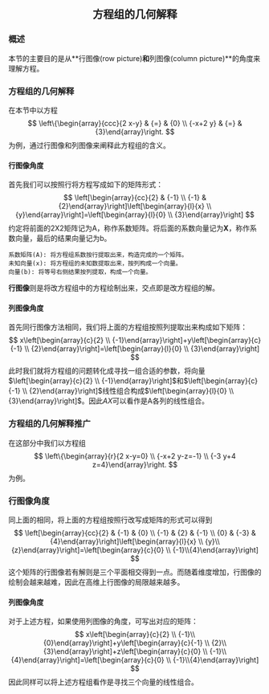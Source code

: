 ## <p align='center'>方程组的几何解释</p>

### 概述

本节的主要目的是从**行图像(row picture)**和**列图像(column picture)**的角度来理解方程。

### 方程组的几何解释

在本节中以方程
$$
\left\{\begin{array}{ccc}{2 x-y} & {=} & {0} \\ {-x+2 y} & {=} & {3}\end{array}\right.
$$
为例，通过行图像和列图像来阐释此方程组的含义。

#### 行图像角度

首先我们可以按照行将方程写成如下的矩阵形式：
$$
\left[\begin{array}{cc}{2} & {-1} \\ {-1} & {2}\end{array}\right]\left[\begin{array}{l}{x} \\ {y}\end{array}\right]=\left[\begin{array}{l}{0} \\ {3}\end{array}\right]
$$
约定将前面的2X2矩阵记为A，称作系数矩阵。将后面的系数向量记为**X**，称作系数向量，最后的结果向量记为b。

```
系数矩阵(A): 将方程组系数按行提取出来，构造完成的一个矩阵。
未知向量(x): 将方程组的未知数提取出来，按列构成一个向量。
向量(b): 将等号右侧结果按列提取，构成一个向量。
```

**行图像**则是将改方程组中的方程绘制出来，交点即是改方程组的解。

#### 列图像角度

首先同行图像方法相同，我们将上面的方程组按照列提取出来构成如下矩阵：
$$
x\left[\begin{array}{c}{2} \\ {-1}\end{array}\right]+y\left[\begin{array}{c}{-1} \\ {2}\end{array}\right]=\left[\begin{array}{l}{0} \\ {3}\end{array}\right]
$$
此时我们就将方程组的问题转化成寻找一组合适的参数，将向量$\left[\begin{array}{c}{2} \\ {-1}\end{array}\right]$和$\left[\begin{array}{c}{-1} \\ {2}\end{array}\right]$线性组合构成$\left[\begin{array}{l}{0} \\ {3}\end{array}\right]$。因此$AX$可以看作是A各列的线性组合。

### 方程组的几何解释推广

在这部分中我们以方程组
$$
\left\{\begin{array}{r}{2 x-y=0} \\ {-x+2 y-z=-1} \\ {-3 y+4 z=4}\end{array}\right.
$$
为例。

### 行图像角度

同上面的相同，将上面的方程组按照行改写成矩阵的形式可以得到
$$
\left[\begin{array}{cc}{2} & {-1} & {0} \\ {-1} & {2} & {-1} \\ {0} & {-3} & {4}\end{array}\right]\left[\begin{array}{l}{x} \\ {y}\\{z}\end{array}\right]=\left[\begin{array}{c}{0} \\ {-1}\\{4}\end{array}\right]
$$
这个矩阵的行图像若有解则是三个平面相交得到一点。而随着维度增加，行图像的绘制会越来越难，因此在高维上行图像的局限越来越多。

#### 列图像角度

对于上述方程，如果使用列图像的角度，可写出对应的矩阵：
$$
x\left[\begin{array}{c}{2} \\ {-1}\\{0}\end{array}\right]+y\left[\begin{array}{c}{-1} \\ {2}\\{3}\end{array}\right]+z\left[\begin{array}{c}{0} \\ {-1}\\{4}\end{array}\right]=\left[\begin{array}{c}{0} \\ {-1}\\{4}\end{array}\right]
$$
因此同样可以将上述方程组看作是寻找三个向量的线性组合。

